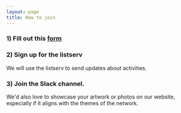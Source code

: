 ```yaml
---
layout: page
title: How to join
---
```

   
### 1) Fill out this [form](https://docs.google.com/forms/d/e/1FAIpQLSe44nn4INA-2UqP9pUu2XPLG8L_2rKC-BBeeE4x9FTWlXhTkg/viewform?embedded=true)

### 2) Sign up for the listserv
We will use the listserv to send updates about activities.

### 3) Join the Slack channel. 

We'd also love to showcase your artwork or photos on our website, especially if it aligns with the themes of the network. 
